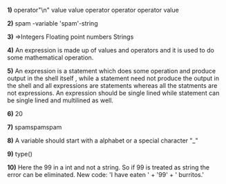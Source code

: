 **1)**
operator"\n"
value
value
operator
operator
operator
value

**2)**
 spam -variable
'spam'-string

**3)**
=>Integers
  Floating point numbers
  Strings

**4)**
An expression is made up of values and operators and it is used to do some mathematical operation.


**5)**
An expression is a statement which does some operation and produce output in the shell itself
, while a statement need not produce the output in the shell and all expressions are statements
whereas all the statments are not expressions. 
An expression should be single lined while statement can be single lined and multilined as well.

**6)**
20

**7)**
spamspamspam

**8)**
A variable should start with a alphabet or a special character "_"

**9)**
type()

**10)**
Here the 99 in a int and not a string. So if 99 is treated as string the error can be eliminated.
New code:
'I have eaten ' + '99' + ' burritos.'